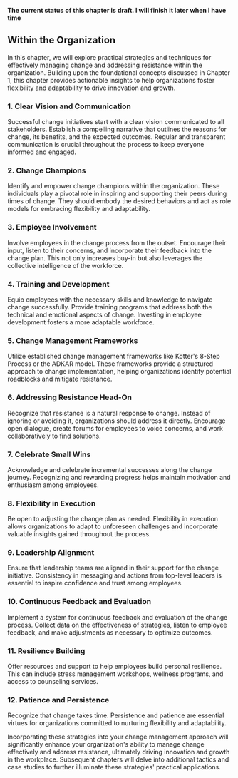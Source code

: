 **The current status of this chapter is draft. I will finish it later when I have time**

Within the Organization
-----------------------

In this chapter, we will explore practical strategies and techniques for effectively managing change and addressing resistance within the organization. Building upon the foundational concepts discussed in Chapter 1, this chapter provides actionable insights to help organizations foster flexibility and adaptability to drive innovation and growth.

### **1. Clear Vision and Communication**

Successful change initiatives start with a clear vision communicated to all stakeholders. Establish a compelling narrative that outlines the reasons for change, its benefits, and the expected outcomes. Regular and transparent communication is crucial throughout the process to keep everyone informed and engaged.

### **2. Change Champions**

Identify and empower change champions within the organization. These individuals play a pivotal role in inspiring and supporting their peers during times of change. They should embody the desired behaviors and act as role models for embracing flexibility and adaptability.

### **3. Employee Involvement**

Involve employees in the change process from the outset. Encourage their input, listen to their concerns, and incorporate their feedback into the change plan. This not only increases buy-in but also leverages the collective intelligence of the workforce.

### **4. Training and Development**

Equip employees with the necessary skills and knowledge to navigate change successfully. Provide training programs that address both the technical and emotional aspects of change. Investing in employee development fosters a more adaptable workforce.

### **5. Change Management Frameworks**

Utilize established change management frameworks like Kotter's 8-Step Process or the ADKAR model. These frameworks provide a structured approach to change implementation, helping organizations identify potential roadblocks and mitigate resistance.

### **6. Addressing Resistance Head-On**

Recognize that resistance is a natural response to change. Instead of ignoring or avoiding it, organizations should address it directly. Encourage open dialogue, create forums for employees to voice concerns, and work collaboratively to find solutions.

### **7. Celebrate Small Wins**

Acknowledge and celebrate incremental successes along the change journey. Recognizing and rewarding progress helps maintain motivation and enthusiasm among employees.

### **8. Flexibility in Execution**

Be open to adjusting the change plan as needed. Flexibility in execution allows organizations to adapt to unforeseen challenges and incorporate valuable insights gained throughout the process.

### **9. Leadership Alignment**

Ensure that leadership teams are aligned in their support for the change initiative. Consistency in messaging and actions from top-level leaders is essential to inspire confidence and trust among employees.

### **10. Continuous Feedback and Evaluation**

Implement a system for continuous feedback and evaluation of the change process. Collect data on the effectiveness of strategies, listen to employee feedback, and make adjustments as necessary to optimize outcomes.

### **11. Resilience Building**

Offer resources and support to help employees build personal resilience. This can include stress management workshops, wellness programs, and access to counseling services.

### **12. Patience and Persistence**

Recognize that change takes time. Persistence and patience are essential virtues for organizations committed to nurturing flexibility and adaptability.

Incorporating these strategies into your change management approach will significantly enhance your organization's ability to manage change effectively and address resistance, ultimately driving innovation and growth in the workplace. Subsequent chapters will delve into additional tactics and case studies to further illuminate these strategies' practical applications.
